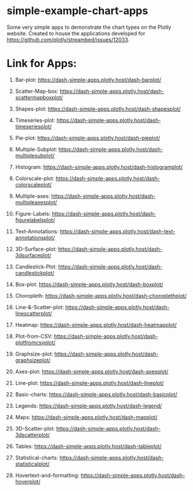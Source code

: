 # simple-example-chart-apps
Some very simple apps to demonstrate the chart types on the Plotly website. Created to house the applications developed for https://github.com/plotly/streambed/issues/12033.

# Link for Apps:

1. Bar-plot:
https://dash-simple-apps.plotly.host/dash-barplot/

2. Scatter-Map-box:
https://dash-simple-apps.plotly.host/dash-scattermapboxplot/

3. Shapes-plot:
https://dash-simple-apps.plotly.host/dash-shapesplot/

4. Timeseries-plot:
https://dash-simple-apps.plotly.host/dash-timeseriesplot/

5. Pie-plot:
https://dash-simple-apps.plotly.host/dash-pieplot/

6. Multiple-Subplot:
https://dash-simple-apps.plotly.host/dash-multiplesubplot/

7. Histogram:
https://dash-simple-apps.plotly.host/dash-histogramplot/

8. Colorscale-plot:
https://dash-simple-apps.plotly.host/dash-colorscaleplot/

9. Multiple-axes:
https://dash-simple-apps.plotly.host/dash-multipleaxesplot/

10. Figure-Labels:
https://dash-simple-apps.plotly.host/dash-figurelabelsplot/ 

11. Text-Annotations:
https://dash-simple-apps.plotly.host/dash-text-annotationsplot/

12. 3D-Surface-plot:
https://dash-simple-apps.plotly.host/dash-3dsurfaceplot/

13. Candlestick-Plot:
https://dash-simple-apps.plotly.host/dash-candlestickplot/

14. Box-plot:
https://dash-simple-apps.plotly.host/dash-boxplot/

15. Choropleth:
https://dash-simple-apps.plotly.host/dash-choroplethplot/

16. Line-&-Scatter-plot:
https://dash-simple-apps.plotly.host/dash-linescatterplot/

17. Heatmap:
https://dash-simple-apps.plotly.host/dash-heatmapplot/

18. Plot-from-CSV:
https://dash-simple-apps.plotly.host/dash-plotfromcsvplot/

19. Graphsize-plot:
https://dash-simple-apps.plotly.host/dash-graphsizeplot/

20. Axes-plot:
https://dash-simple-apps.plotly.host/dash-axesplot/

21. Line-plot:
https://dash-simple-apps.plotly.host/dash-lineplot/

22. Basic-charts:
https://dash-simple-apps.plotly.host/dash-basicplot/

23. Legends:
https://dash-simple-apps.plotly.host/dash-legend/

24. Maps:
https://dash-simple-apps.plotly.host/dash-mapplot/

25. 3D-Scatter-plot:
https://dash-simple-apps.plotly.host/dash-3dscatterplot/

26. Tables:
https://dash-simple-apps.plotly.host/dash-tableplot/

27. Statistical-charts:
https://dash-simple-apps.plotly.host/dash-statisticalplot/

28. Hovertext-and-formatting:
https://dash-simple-apps.plotly.host/dash-hoverplot/
